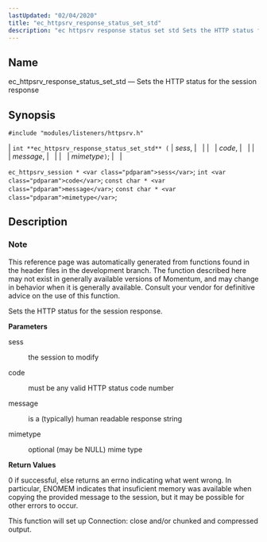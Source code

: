 ```yaml
---
lastUpdated: "02/04/2020"
title: "ec_httpsrv_response_status_set_std"
description: "ec httpsrv response status set std Sets the HTTP status for the session response int ec httpsrv response status set std sess code message mimetype ec httpsrv session sess int code const char message const char mimetype This reference page was automatically generated from functions found in the header files..."
---
```


<a name="apis.ec_httpsrv_response_status_set_std"></a> 
## Name

ec_httpsrv_response_status_set_std — Sets the HTTP status for the session response

## Synopsis

`#include "modules/listeners/httpsrv.h"`

| `int **ec_httpsrv_response_status_set_std** (` | <var class="pdparam">sess</var>, |   |
|   | <var class="pdparam">code</var>, |   |
|   | <var class="pdparam">message</var>, |   |
|   | <var class="pdparam">mimetype</var>`)`; |   |

`ec_httpsrv_session * <var class="pdparam">sess</var>`;
`int <var class="pdparam">code</var>`;
`const char * <var class="pdparam">message</var>`;
`const char * <var class="pdparam">mimetype</var>`;<a name="idp53181568"></a> 
## Description

### Note

This reference page was automatically generated from functions found in the header files in the development branch. The function described here may not exist in generally available versions of Momentum, and may change in behavior when it is generally available. Consult your vendor for definitive advice on the use of this function.

Sets the HTTP status for the session response.

**<a name="idp53184448"></a> Parameters**

<dl class="variablelist">

<dt>sess</dt>

<dd>

the session to modify

</dd>

<dt>code</dt>

<dd>

must be any valid HTTP status code number

</dd>

<dt>message</dt>

<dd>

is a (typically) human readable response string

</dd>

<dt>mimetype</dt>

<dd>

optional (may be NULL) mime type

</dd>

</dl>

**<a name="idp53192752"></a> Return Values**

0 if successful, else returns an errno indicating what went wrong. In particular, ENOMEM indicates that insuficient memory was available when copying the provided message to the session, but it may be possible for other errors to occur.

This function will set up Connection: close and/or chunked and compressed output.